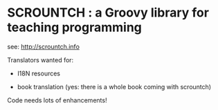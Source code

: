 # SCROUNTCH : a Groovy library for teaching programming

see: http://scrountch.info

Translators wanted for:

- I18N resources

- book translation (yes: there is a whole book coming with scrountch)

Code needs lots of enhancements!



